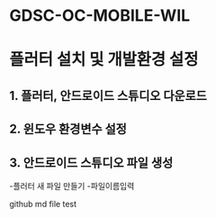 # GDSC-OC-MOBILE-WIL

# 플러터 설치 및 개발환경 설정
## 1. 플러터, 안드로이드 스튜디오 다운로드
## 2. 윈도우 환경변수 설정
## 3. 안드로이드 스튜디오 파일 생성
-플러터 새 파일 만들기
-파일이름입력


github md file test
